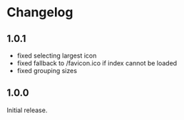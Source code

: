 # Changelog

## 1.0.1

* fixed selecting largest icon
* fixed fallback to /favicon.ico if index cannot be loaded
* fixed grouping sizes

## 1.0.0

Initial release.

